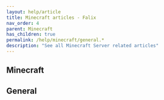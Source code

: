 ```yaml
---
layout: help/article
title: Minecraft articles - Falix
nav_order: 4
parent: Minecraft
has_children: true
permalink: /help/minecraft/general.*
description: "See all Minecraft Server related articles"
---
```


## Minecraft

## General
